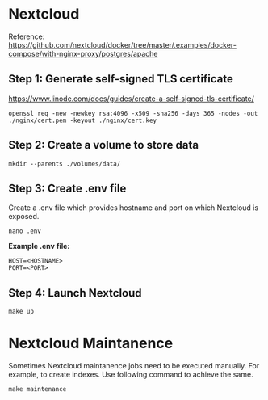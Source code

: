 # Nextcloud

Reference: https://github.com/nextcloud/docker/tree/master/.examples/docker-compose/with-nginx-proxy/postgres/apache

## Step 1: Generate self-signed TLS certificate

https://www.linode.com/docs/guides/create-a-self-signed-tls-certificate/

```
openssl req -new -newkey rsa:4096 -x509 -sha256 -days 365 -nodes -out ./nginx/cert.pem -keyout ./nginx/cert.key
```

## Step 2: Create a volume to store data

```
mkdir --parents ./volumes/data/
```

## Step 3: Create .env file

Create a .env file which provides hostname and port on which Nextcloud is exposed.

```
nano .env
```

**Example .env file:**

```
HOST=<HOSTNAME>
PORT=<PORT>
```

## Step 4: Launch Nextcloud

```
make up
```

# Nextcloud Maintanence

Sometimes Nextcloud maintanence jobs need to be executed manually. For example, to create indexes. Use following command to achieve the same.

```
make maintenance
```
